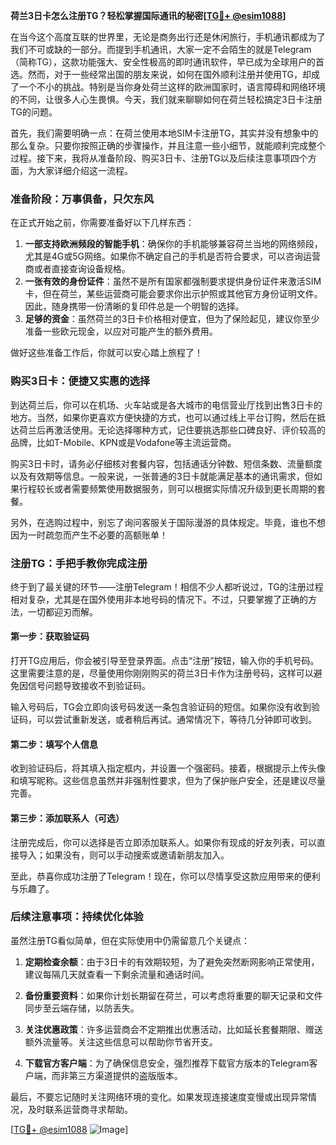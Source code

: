 **荷兰3日卡怎么注册TG？轻松掌握国际通讯的秘密[[TG💪+ @esim1088](https://t.me/s/esim1088)]**

在当今这个高度互联的世界里，无论是商务出行还是休闲旅行，手机通讯都成为了我们不可或缺的一部分。而提到手机通讯，大家一定不会陌生的就是Telegram（简称TG），这款功能强大、安全性极高的即时通讯软件，早已成为全球用户的首选。然而，对于一些经常出国的朋友来说，如何在国外顺利注册并使用TG，却成了一个不小的挑战。特别是当你身处荷兰这样的欧洲国家时，语言障碍和网络环境的不同，让很多人心生畏惧。今天，我们就来聊聊如何在荷兰轻松搞定3日卡注册TG的问题。

首先，我们需要明确一点：在荷兰使用本地SIM卡注册TG，其实并没有想象中的那么复杂。只要你按照正确的步骤操作，并且注意一些小细节，就能顺利完成整个过程。接下来，我将从准备阶段、购买3日卡、注册TG以及后续注意事项四个方面，为大家详细介绍这一流程。

### 准备阶段：万事俱备，只欠东风

在正式开始之前，你需要准备好以下几样东西：
1. **一部支持欧洲频段的智能手机**：确保你的手机能够兼容荷兰当地的网络频段，尤其是4G或5G网络。如果你不确定自己的手机是否符合要求，可以咨询运营商或者直接查询设备规格。
2. **一张有效的身份证件**：虽然不是所有国家都强制要求提供身份证件来激活SIM卡，但在荷兰，某些运营商可能会要求你出示护照或其他官方身份证明文件。因此，随身携带一份清晰的复印件总是一个明智的选择。
3. **足够的资金**：虽然荷兰的3日卡价格相对便宜，但为了保险起见，建议你至少准备一些欧元现金，以应对可能产生的额外费用。

做好这些准备工作后，你就可以安心踏上旅程了！

### 购买3日卡：便捷又实惠的选择

到达荷兰后，你可以在机场、火车站或是各大城市的电信营业厅找到出售3日卡的地方。当然，如果你更喜欢方便快捷的方式，也可以通过线上平台订购，然后在抵达荷兰后再激活使用。无论选择哪种方式，记住要挑选那些口碑良好、评价较高的品牌，比如T-Mobile、KPN或是Vodafone等主流运营商。

购买3日卡时，请务必仔细核对套餐内容，包括通话分钟数、短信条数、流量额度以及有效期等信息。一般来说，一张普通的3日卡就能满足基本的通讯需求，但如果行程较长或者需要频繁使用数据服务，则可以根据实际情况升级到更长周期的套餐。

另外，在选购过程中，别忘了询问客服关于国际漫游的具体规定。毕竟，谁也不想因为一时疏忽而产生不必要的高额账单！

### 注册TG：手把手教你完成注册

终于到了最关键的环节——注册Telegram！相信不少人都听说过，TG的注册过程相对复杂，尤其是在国外使用非本地号码的情况下。不过，只要掌握了正确的方法，一切都迎刃而解。

#### 第一步：获取验证码

打开TG应用后，你会被引导至登录界面。点击“注册”按钮，输入你的手机号码。这里需要注意的是，尽量使用你刚刚购买的荷兰3日卡作为注册号码，这样可以避免因信号问题导致接收不到验证码。

输入号码后，TG会立即向该号码发送一条包含验证码的短信。如果你没有收到验证码，可以尝试重新发送，或者稍后再试。通常情况下，等待几分钟即可收到。

#### 第二步：填写个人信息

收到验证码后，将其填入指定框内，并设置一个强密码。接着，根据提示上传头像和填写昵称。这些信息虽然并非强制性要求，但为了保护账户安全，还是建议尽量完善。

#### 第三步：添加联系人（可选）

注册完成后，你可以选择是否立即添加联系人。如果你有现成的好友列表，可以直接导入；如果没有，则可以手动搜索或邀请新朋友加入。

至此，恭喜你成功注册了Telegram！现在，你可以尽情享受这款应用带来的便利与乐趣了。

### 后续注意事项：持续优化体验

虽然注册TG看似简单，但在实际使用中仍需留意几个关键点：

1. **定期检查余额**：由于3日卡的有效期较短，为了避免突然断网影响正常使用，建议每隔几天就查看一下剩余流量和通话时间。
   
2. **备份重要资料**：如果你计划长期留在荷兰，可以考虑将重要的聊天记录和文件同步至云端存储，以防丢失。

3. **关注优惠政策**：许多运营商会不定期推出优惠活动，比如延长套餐期限、赠送额外流量等。关注这些信息可以帮助你节省开支。

4. **下载官方客户端**：为了确保信息安全，强烈推荐下载官方版本的Telegram客户端，而非第三方渠道提供的盗版版本。

最后，不要忘记随时关注网络环境的变化。如果发现连接速度变慢或出现异常情况，及时联系运营商寻求帮助。

[[TG💪+ @esim1088](https://t.me/s/esim1088) ![Image](https://i.postimg.cc/4NQfJmqS/Snipaste-2025-05-13-00-14-12.png)]